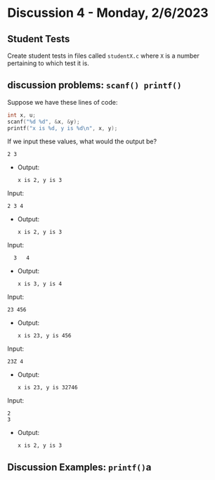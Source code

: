 # Discussion 4 - Monday, 2/6/2023

## Student Tests

Create student tests in files called `studentX.c` where `X` is a number pertaining to which test it is.

## discussion problems: `scanf() printf()`

Suppose we have these lines of code:

``` c
int x, u;
scanf("%d %d", &x, &y);
printf("x is %d, y is %d\n", x, y);
```
If we input these values, what would the output be?
```
2 3
```
* Output: 
  ```
  x is 2, y is 3
  ```

Input:
```
2 3 4
```
* Output: 
  ```
  x is 2, y is 3
  ```

Input: 
```
  3   4
```
* Output:
  ```
  x is 3, y is 4
  ```

Input:
```
23 456
```
* Output:
  ```
  x is 23, y is 456
  ```

Input: 
``` 
23Z 4
```
* Output:
  ```
  x is 23, y is 32746
  ```

Input:
```
2
3
```
* Output:
  ```
  x is 2, y is 3
  ```

## Discussion Examples: `printf()`a
